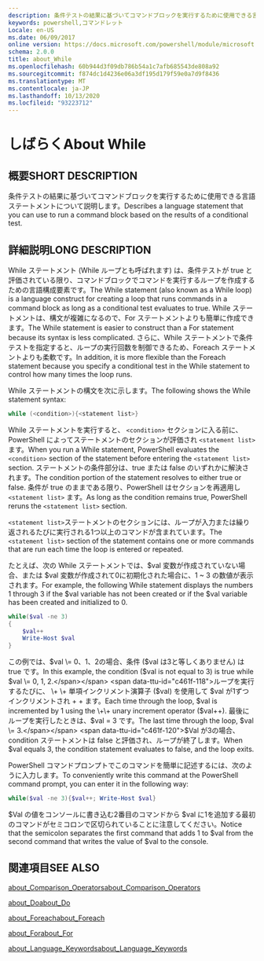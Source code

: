 ```yaml
---
description: 条件テストの結果に基づいてコマンドブロックを実行するために使用できる言語ステートメントについて説明します。
keywords: powershell,コマンドレット
Locale: en-US
ms.date: 06/09/2017
online version: https://docs.microsoft.com/powershell/module/microsoft.powershell.core/about/about_while?view=powershell-7.1&WT.mc_id=ps-gethelp
schema: 2.0.0
title: about_While
ms.openlocfilehash: 60b944d3f09db786b54a1c7afb685543de808a92
ms.sourcegitcommit: f874dc1d4236e06a3df195d179f59e0a7d9f8436
ms.translationtype: MT
ms.contentlocale: ja-JP
ms.lasthandoff: 10/13/2020
ms.locfileid: "93223712"
---
```

# <a name="about-while"></a><span data-ttu-id="c461f-104">しばらく</span><span class="sxs-lookup"><span data-stu-id="c461f-104">About While</span></span>

## <a name="short-description"></a><span data-ttu-id="c461f-105">概要</span><span class="sxs-lookup"><span data-stu-id="c461f-105">SHORT DESCRIPTION</span></span>
<span data-ttu-id="c461f-106">条件テストの結果に基づいてコマンドブロックを実行するために使用できる言語ステートメントについて説明します。</span><span class="sxs-lookup"><span data-stu-id="c461f-106">Describes a language statement that you can use to run a command block based on the results of a conditional test.</span></span>

## <a name="long-description"></a><span data-ttu-id="c461f-107">詳細説明</span><span class="sxs-lookup"><span data-stu-id="c461f-107">LONG DESCRIPTION</span></span>

<span data-ttu-id="c461f-108">While ステートメント (While ループとも呼ばれます) は、条件テストが true と評価されている限り、コマンドブロックでコマンドを実行するループを作成するための言語構成要素です。</span><span class="sxs-lookup"><span data-stu-id="c461f-108">The While statement (also known as a While loop) is a language construct for creating a loop that runs commands in a command block as long as a conditional test evaluates to true.</span></span> <span data-ttu-id="c461f-109">While ステートメントは、構文が複雑になるので、For ステートメントよりも簡単に作成できます。</span><span class="sxs-lookup"><span data-stu-id="c461f-109">The While statement is easier to construct than a For statement because its syntax is less complicated.</span></span> <span data-ttu-id="c461f-110">さらに、While ステートメントで条件テストを指定すると、ループの実行回数を制御できるため、Foreach ステートメントよりも柔軟です。</span><span class="sxs-lookup"><span data-stu-id="c461f-110">In addition, it is more flexible than the Foreach statement because you specify a conditional test in the While statement to control how many times the loop runs.</span></span>

<span data-ttu-id="c461f-111">While ステートメントの構文を次に示します。</span><span class="sxs-lookup"><span data-stu-id="c461f-111">The following shows the While statement syntax:</span></span>

```powershell
while (<condition>){<statement list>}
```

<span data-ttu-id="c461f-112">While ステートメントを実行すると、 `<condition>` セクションに入る前に、PowerShell によってステートメントのセクションが評価され `<statement list>` ます。</span><span class="sxs-lookup"><span data-stu-id="c461f-112">When you run a While statement, PowerShell evaluates the `<condition>` section of the statement before entering the `<statement list>` section.</span></span> <span data-ttu-id="c461f-113">ステートメントの条件部分は、true または false のいずれかに解決されます。</span><span class="sxs-lookup"><span data-stu-id="c461f-113">The condition portion of the statement resolves to either true or false.</span></span> <span data-ttu-id="c461f-114">条件が true のままである限り、PowerShell はセクションを再適用し `<statement list>` ます。</span><span class="sxs-lookup"><span data-stu-id="c461f-114">As long as the condition remains true, PowerShell reruns the `<statement list>` section.</span></span>

<span data-ttu-id="c461f-115">`<statement list>`ステートメントのセクションには、ループが入力または繰り返されるたびに実行される1つ以上のコマンドが含まれています。</span><span class="sxs-lookup"><span data-stu-id="c461f-115">The `<statement list>` section of the statement contains one or more commands that are run each time the loop is entered or repeated.</span></span>

<span data-ttu-id="c461f-116">たとえば、次の While ステートメントでは、$val 変数が作成されていない場合、または $val 変数が作成されて0に初期化された場合に、1 ~ 3 の数値が表示されます。</span><span class="sxs-lookup"><span data-stu-id="c461f-116">For example, the following While statement displays the numbers 1 through 3 if the $val variable has not been created or if the $val variable has been created and initialized to 0.</span></span>

```powershell
while($val -ne 3)
{
    $val++
    Write-Host $val
}
```

<span data-ttu-id="c461f-117">この例では、$val \= 0、1、2の場合、条件 ($val は3と等しくありません) は true です。</span><span class="sxs-lookup"><span data-stu-id="c461f-117">In this example, the condition ($val is not equal to 3) is true while $val \= 0, 1, 2.</span></span> <span data-ttu-id="c461f-118">ループを実行するたびに、 \+ \+ 単項インクリメント演算子 ($val) を使用して $val が1ずつインクリメントされ \+ \+ ます。</span><span class="sxs-lookup"><span data-stu-id="c461f-118">Each time through the loop, $val is incremented by 1 using the \+\+ unary increment operator ($val\+\+).</span></span> <span data-ttu-id="c461f-119">最後にループを実行したときは、$val \= 3 です。</span><span class="sxs-lookup"><span data-stu-id="c461f-119">The last time through the loop, $val \= 3.</span></span> <span data-ttu-id="c461f-120">$Val が3の場合、condition ステートメントは false と評価され、ループが終了します。</span><span class="sxs-lookup"><span data-stu-id="c461f-120">When $val equals 3, the condition statement evaluates to false, and the loop exits.</span></span>

<span data-ttu-id="c461f-121">PowerShell コマンドプロンプトでこのコマンドを簡単に記述するには、次のように入力します。</span><span class="sxs-lookup"><span data-stu-id="c461f-121">To conveniently write this command at the PowerShell command prompt, you can enter it in the following way:</span></span>

```powershell
while($val -ne 3){$val++; Write-Host $val}
```

<span data-ttu-id="c461f-122">$Val の値をコンソールに書き込む2番目のコマンドから $val に1を追加する最初のコマンドがセミコロンで区切られていることに注意してください。</span><span class="sxs-lookup"><span data-stu-id="c461f-122">Notice that the semicolon separates the first command that adds 1 to $val from the second command that writes the value of $val to the console.</span></span>

## <a name="see-also"></a><span data-ttu-id="c461f-123">関連項目</span><span class="sxs-lookup"><span data-stu-id="c461f-123">SEE ALSO</span></span>

[<span data-ttu-id="c461f-124">about_Comparison_Operators</span><span class="sxs-lookup"><span data-stu-id="c461f-124">about_Comparison_Operators</span></span>](about_Comparison_Operators.md)

[<span data-ttu-id="c461f-125">about_Do</span><span class="sxs-lookup"><span data-stu-id="c461f-125">about_Do</span></span>](about_Do.md)

[<span data-ttu-id="c461f-126">about_Foreach</span><span class="sxs-lookup"><span data-stu-id="c461f-126">about_Foreach</span></span>](about_Foreach.md)

[<span data-ttu-id="c461f-127">about_For</span><span class="sxs-lookup"><span data-stu-id="c461f-127">about_For</span></span>](about_For.md)

[<span data-ttu-id="c461f-128">about_Language_Keywords</span><span class="sxs-lookup"><span data-stu-id="c461f-128">about_Language_Keywords</span></span>](about_Language_Keywords.md)

